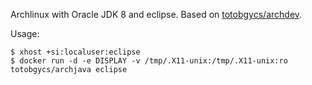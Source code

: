 Archlinux with Oracle JDK 8 and eclipse. Based on [totobgycs/archdev](https://registry.hub.docker.com/u/totobgycs/archdev/). 

Usage:
```
$ xhost +si:localuser:eclipse
$ docker run -d -e DISPLAY -v /tmp/.X11-unix:/tmp/.X11-unix:ro totobgycs/archjava eclipse
```
